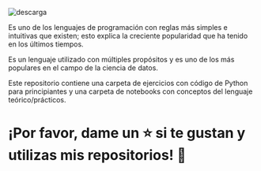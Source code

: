 
![descarga](https://user-images.githubusercontent.com/86261762/229246470-523f334d-92ae-459a-806c-1716c801c252.jpg)

Es uno de los lenguajes de programación con reglas más simples e intuitivas que existen; esto explica la creciente popularidad que ha tenido en los últimos tiempos.

Es un lenguaje utilizado con múltiples propósitos y es uno de los más populares en el campo de la ciencia de datos.

Este repositorio contiene una carpeta de ejercicios con código de Python para principiantes y una carpeta de notebooks con conceptos del lenguaje teórico/prácticos. 

 # ¡Por favor, dame un ⭐️ si te gustan y utilizas mis repositorios! 👏

